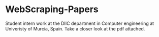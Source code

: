 # WebScraping-Papers

Student intern work at the DIIC department in Computer engineering at Univeristy of Murcia, Spain.
Take a closer look at the pdf attached.
